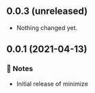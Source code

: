 0.0.3 (unreleased)
------------------

- Nothing changed yet.


0.0.1 (2021-04-13)
------------------

### :notebook: Notes

- Initial release of minimize
